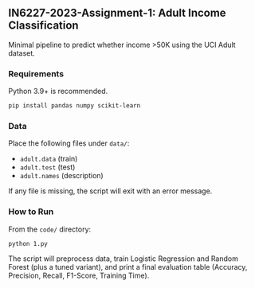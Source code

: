 ## IN6227-2023-Assignment-1: Adult Income Classification

Minimal pipeline to predict whether income >50K using the UCI Adult dataset.

### Requirements

Python 3.9+ is recommended.

```bash
pip install pandas numpy scikit-learn
```

### Data

Place the following files under `data/`:

-   `adult.data` (train)
-   `adult.test` (test)
-   `adult.names` (description)

If any file is missing, the script will exit with an error message.

### How to Run

From the `code/` directory:

```bash
python 1.py
```

The script will preprocess data, train Logistic Regression and Random Forest (plus a tuned variant), and print a final evaluation table (Accuracy, Precision, Recall, F1-Score, Training Time).
